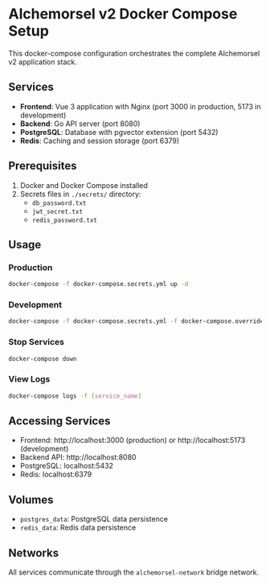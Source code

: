 # Alchemorsel v2 Docker Compose Setup

This docker-compose configuration orchestrates the complete Alchemorsel v2 application stack.

## Services

- **Frontend**: Vue 3 application with Nginx (port 3000 in production, 5173 in development)
- **Backend**: Go API server (port 8080)
- **PostgreSQL**: Database with pgvector extension (port 5432)
- **Redis**: Caching and session storage (port 6379)

## Prerequisites

1. Docker and Docker Compose installed
2. Secrets files in `./secrets/` directory:
   - `db_password.txt`
   - `jwt_secret.txt` 
   - `redis_password.txt`

## Usage

### Production
```bash
docker-compose -f docker-compose.secrets.yml up -d
```

### Development
```bash
docker-compose -f docker-compose.secrets.yml -f docker-compose.override.yml up -d
```

### Stop Services
```bash
docker-compose down
```

### View Logs
```bash
docker-compose logs -f [service_name]
```

## Accessing Services

- Frontend: http://localhost:3000 (production) or http://localhost:5173 (development)
- Backend API: http://localhost:8080
- PostgreSQL: localhost:5432
- Redis: localhost:6379

## Volumes

- `postgres_data`: PostgreSQL data persistence
- `redis_data`: Redis data persistence

## Networks

All services communicate through the `alchemorsel-network` bridge network.
